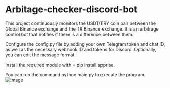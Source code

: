 # Arbitage-checker-discord-bot
This project continuously monitors the USDT/TRY coin pair between the Global Binance exchange and the TR Binance exchange. It is an arbitrage control bot that notifies if there is a difference between them.

Configure the config.py file by adding your own Telegram token and chat ID, as well as the necessary webhook ID and tokens for Discord. Optionally, you can edit the message format.

Install the required module with =  pip install apprise.

You can run the command python main.py to execute the program.  
![image](https://github.com/orcun9988/Arbitage-checker-discord-bot/assets/58307867/caca9469-4e65-4cb1-8035-5312599ca194)
